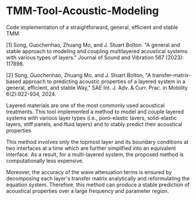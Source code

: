 # TMM-Tool-Acoustic-Modeling
Code implementation of a straightforward, general, efficient and stable TMM:

[1] Song, Guochenhao, Zhuang Mo, and J. Stuart Bolton. "A general and stable approach to modeling and coupling multilayered acoustical systems with various types of layers." Journal of Sound and Vibration 567 (2023): 117898.

[2] Song, Guochenhao, Zhuang Mo, and J. Stuart Bolton, "A transfer-matrix-based approach to predicting acoustic properties of a layered system in a general, efficient, and stable Way," SAE Int. J. Adv. & Curr. Prac. in Mobility 6(2):922-934, 2024.



Layered materials are one of the most commonly used acoustical treatments. This tool implemented a method to model and couple layered systems with various layer types (i.e., poro-elastic lavers, solid-elastic layers, stiff panels, and fluid layers) and to stably predict their acoustical properties

This method involves only the topmost layer and its boundary conditions at two interfaces at a time which are further simplified into an equivalent interface. As a result, for a multi-layered system, the proposed method is computationally less expensive.

Moreover, the accuracy of the wave attenuation terms is ensured by decomposing each layer's transfer matrix analytically and reformulating the equation system.
Therefore, this method can produce a stable prediction of acoustical properties over a large frequency and parameter region.
